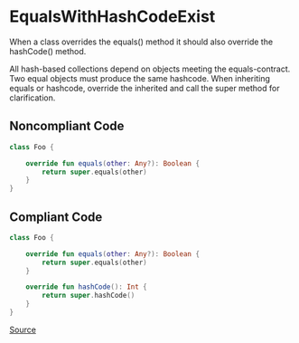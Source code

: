 # EqualsWithHashCodeExist

When a class overrides the equals() method it should also override the hashCode() method.

All hash-based collections depend on objects meeting the equals-contract. Two equal objects must produce the
same hashcode. When inheriting equals or hashcode, override the inherited and call the super method for
clarification.

## Noncompliant Code

```kotlin
class Foo {

    override fun equals(other: Any?): Boolean {
        return super.equals(other)
    }
}
```
## Compliant Code

```kotlin
class Foo {

    override fun equals(other: Any?): Boolean {
        return super.equals(other)
    }

    override fun hashCode(): Int {
        return super.hashCode()
    }
}
```

[Source](https://detekt.github.io/detekt/potential-bugs.html#equalswithhashcodeexist)
